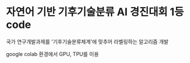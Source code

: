 # 자연어 기반 기후기술분류 AI 경진대회 1등 code
국가 연구개발과제를 '기후기술분류체계'에 맞추어 라벨링하는 알고리즘 개발 

google colab 환경에서 GPU, TPU를 이용
